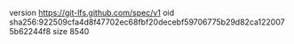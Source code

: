 version https://git-lfs.github.com/spec/v1
oid sha256:922509cfa4d8f47702ec68fbf20decebf59706775b29d82ca1220075b62244f8
size 8540
